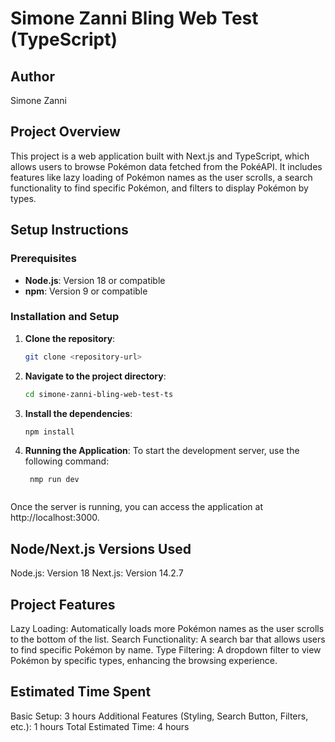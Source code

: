 # Simone Zanni Bling Web Test (TypeScript)

## Author

Simone Zanni

## Project Overview

This project is a web application built with Next.js and TypeScript, which allows users to browse Pokémon data fetched from the PokéAPI. It includes features like lazy loading of Pokémon names as the user scrolls, a search functionality to find specific Pokémon, and filters to display Pokémon by types.

## Setup Instructions

### Prerequisites

- **Node.js**: Version 18 or compatible
- **npm**: Version 9 or compatible

### Installation and Setup

1. **Clone the repository**:
   ```bash
   git clone <repository-url>
   ```
2. **Navigate to the project directory**:
   ```bash
   cd simone-zanni-bling-web-test-ts
   ```
3. **Install the dependencies**:
   ```bash
   npm install
   ```
4. **Running the Application**:
   To start the development server, use the following command:
   ````shell
    nmp run dev
    
Once the server is running, you can access the application at http://localhost:3000.

## Node/Next.js Versions Used

Node.js: Version 18
Next.js: Version 14.2.7

## Project Features

Lazy Loading: Automatically loads more Pokémon names as the user scrolls to the bottom of the list.
Search Functionality: A search bar that allows users to find specific Pokémon by name.
Type Filtering: A dropdown filter to view Pokémon by specific types, enhancing the browsing experience.

## Estimated Time Spent

Basic Setup: 3 hours
Additional Features (Styling, Search Button, Filters, etc.): 1 hours
Total Estimated Time: 4 hours

